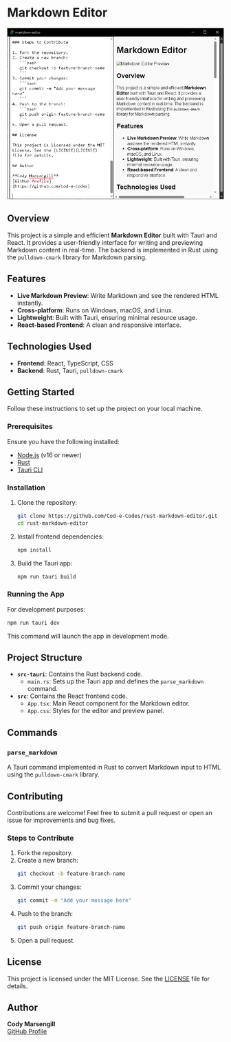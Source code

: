 # Markdown Editor

![Markdown Editor Preview](./markdown-editor-preview.png)

## Overview

This project is a simple and efficient **Markdown Editor** built with Tauri and React. It provides a user-friendly interface for writing and previewing Markdown content in real-time. The backend is implemented in Rust using the `pulldown-cmark` library for Markdown parsing.

## Features

- **Live Markdown Preview**: Write Markdown and see the rendered HTML instantly.
- **Cross-platform**: Runs on Windows, macOS, and Linux.
- **Lightweight**: Built with Tauri, ensuring minimal resource usage.
- **React-based Frontend**: A clean and responsive interface.

## Technologies Used

- **Frontend**: React, TypeScript, CSS
- **Backend**: Rust, Tauri, `pulldown-cmark`

## Getting Started

Follow these instructions to set up the project on your local machine.

### Prerequisites

Ensure you have the following installed:

- [Node.js](https://nodejs.org/) (v16 or newer)
- [Rust](https://www.rust-lang.org/tools/install)
- [Tauri CLI](https://tauri.app/v2/guides/getting-started/prerequisites)

### Installation

1. Clone the repository:

   ```bash
   git clone https://github.com/Cod-e-Codes/rust-markdown-editor.git
   cd rust-markdown-editor
   ```

2. Install frontend dependencies:

   ```bash
   npm install
   ```

3. Build the Tauri app:

   ```bash
   npm run tauri build
   ```

### Running the App

For development purposes:

```bash
npm run tauri dev
```

This command will launch the app in development mode.

## Project Structure

- **`src-tauri`**: Contains the Rust backend code.
  - `main.rs`: Sets up the Tauri app and defines the `parse_markdown` command.
- **`src`**: Contains the React frontend code.
  - `App.tsx`: Main React component for the Markdown editor.
  - `App.css`: Styles for the editor and preview panel.

## Commands

### `parse_markdown`

A Tauri command implemented in Rust to convert Markdown input to HTML using the `pulldown-cmark` library.

## Contributing

Contributions are welcome! Feel free to submit a pull request or open an issue for improvements and bug fixes.

### Steps to Contribute

1. Fork the repository.
2. Create a new branch:
   ```bash
   git checkout -b feature-branch-name
   ```
3. Commit your changes:
   ```bash
   git commit -m "Add your message here"
   ```
4. Push to the branch:
   ```bash
   git push origin feature-branch-name
   ```
5. Open a pull request.

## License

This project is licensed under the MIT License. See the [LICENSE](LICENSE) file for details.

## Author

**Cody Marsengill**  
[GitHub Profile](https://github.com/Cod-e-Codes)

